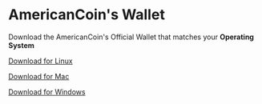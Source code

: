 # AmericanCoin's Wallet

Download the AmericanCoin's Official Wallet that matches your **Operating System**

[Download for Linux](https://firebasestorage.googleapis.com/v0/b/americancoinintro.appspot.com/o/Linux%2FAMCWallet.tar.gz?alt=media&token=5b31b97b-c0a3-45af-8d29-905ff6d12c26)

[Download for Mac](https://firebasestorage.googleapis.com/v0/b/americancoinintro.appspot.com/o/Mac%2Fwallet.dmg?alt=media&token=b2f47f55-bfaf-43b2-ac04-9ebdd3326e5e)

[Download for Windows](https://firebasestorage.googleapis.com/v0/b/americancoinintro.appspot.com/o/Windows%2FAMCWalletSetup.EXE?alt=media&token=dfc28b34-7c42-4783-857c-49f9bf198b26)